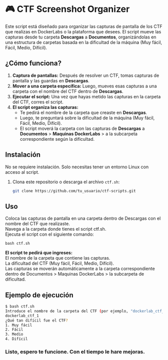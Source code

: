
#  🎮 CTF Screenshot Organizer

Este script está diseñado para organizar las capturas de pantalla de los CTF que realizas en DockerLabs o la plataforma que desees. El script mueve las capturas desde tu carpeta **Descargas** a **Documentos**, organizándolas en una estructura de carpetas basada en la dificultad de la máquina (Muy fácil, Fácil, Medio, Difícil).

## ¿Cómo funciona?

1. **Captura de pantallas:** Después de resolver un CTF, tomas capturas de pantalla y las guardas en **Descargas**.
2. **Mover a una carpeta específica:** Luego, mueves esas capturas a una carpeta con el nombre del CTF dentro de **Descargas**.
3. **Ejecutar el script:** Una vez que hayas metido las capturas en la carpeta del CTF, corres el script.
4. **El script organiza las capturas:**<br/>
   - Te pedirá el nombre de la carpeta que creaste en **Descargas**.
   - Luego, te preguntará sobre la dificultad de la máquina (Muy fácil, Fácil, Medio, Difícil).
   - El script moverá la carpeta con las capturas de **Descargas** a **Documentos** > **Maquinas DockerLabs** > a la subcarpeta correspondiente según la dificultad.<br/>

## Instalación

No se requiere instalación. Solo necesitas tener un entorno Linux con acceso al script.

1. Clona este repositorio o descarga el archivo `ctf.sh`:
   ```bash
   git clone https://github.com/tu_usuario/ctf-scripts.git


## Uso
Coloca las capturas de pantalla en una carpeta dentro de Descargas con el nombre del CTF que realizaste.<br/>
Navega a la carpeta donde tienes el script ctf.sh.<br/>
Ejecuta el script con el siguiente comando:

`bash ctf.sh`


**El script te pedirá que ingreses:**<br/>
El nombre de la carpeta que contiene las capturas.<br/>
La dificultad del CTF (Muy fácil, Fácil, Medio, Difícil).<br/>
Las capturas se moverán automáticamente a la carpeta correspondiente dentro de Documentos > Maquinas DockerLabs > la subcarpeta de dificultad.

## Ejemplo de ejecución
```bash
$ bash ctf.sh
Introduce el nombre de la carpeta del CTF (por ejemplo, "dockerlab_ctf_1"):
dockerlab_ctf_1
¿Qué tan difícil fue el CTF?
1. Muy fácil
2. Fácil
3. Medio
4. Difícil
```

### Listo, espero te funcione. Con el tiempo le hare mejoras.
